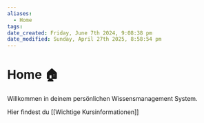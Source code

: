 ```yaml
---
aliases:
  - Home
tags: 
date_created: Friday, June 7th 2024, 9:08:38 pm
date_modified: Sunday, April 27th 2025, 8:58:54 pm
---
```

# Home 🏠

Willkommen in deinem persönlichen Wissensmanagement System.

Hier findest du [[Wichtige Kursinformationen]]
